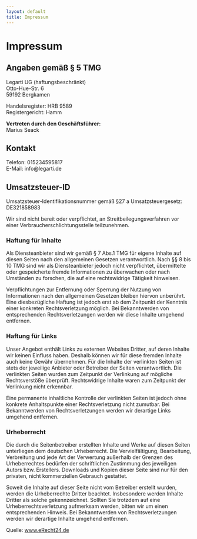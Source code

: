 ```yaml
---
layout: default
title: Impressum
---
```


<div class="container whiteText">
        <h1 class="bigHeading heading textCenter mt-section">Impressum</h1>
        <h2>Angaben gemäß § 5 TMG</h2>
        <p>
          Legarti UG (haftungsbeschränkt)<br />
          Otto-Hue-Str. 6<br />
          59192 Bergkamen
        </p>
        <p>
          Handelsregister: HRB 9589<br />
          Registergericht: Hamm
        </p>
        <p>
          <strong>Vertreten durch den Geschäftsführer:</strong><br />
          Marius Seack
        </p>
        <h2>Kontakt</h2>
        <p>
          Telefon: 015234595817<br />
          E-Mail: info@legarti.de
        </p>
        <h2>Umsatzsteuer-ID</h2>
        <p>
          Umsatzsteuer-Identifikationsnummer gemäß §27 a Umsatzsteuergesetz:<br />
          DE321858983
        </p>
        <p>
          Wir sind nicht bereit oder verpflichtet, an Streitbeilegungsverfahren
          vor einer Verbraucherschlichtungsstelle teilzunehmen.
        </p>
        <h3>Haftung für Inhalte</h3>
        <p>
          Als Diensteanbieter sind wir gemäß § 7 Abs.1 TMG für eigene Inhalte
          auf diesen Seiten nach den allgemeinen Gesetzen verantwortlich. Nach
          §§ 8 bis 10 TMG sind wir als Diensteanbieter jedoch nicht
          verpflichtet, übermittelte oder gespeicherte fremde Informationen zu
          überwachen oder nach Umständen zu forschen, die auf eine rechtswidrige
          Tätigkeit hinweisen.
        </p>
        <p>
          Verpflichtungen zur Entfernung oder Sperrung der Nutzung von
          Informationen nach den allgemeinen Gesetzen bleiben hiervon unberührt.
          Eine diesbezügliche Haftung ist jedoch erst ab dem Zeitpunkt der
          Kenntnis einer konkreten Rechtsverletzung möglich. Bei Bekanntwerden
          von entsprechenden Rechtsverletzungen werden wir diese Inhalte
          umgehend entfernen.
        </p>
        <h3>Haftung für Links</h3>
        <p>
          Unser Angebot enthält Links zu externen Websites Dritter, auf deren
          Inhalte wir keinen Einfluss haben. Deshalb können wir für diese
          fremden Inhalte auch keine Gewähr übernehmen. Für die Inhalte der
          verlinkten Seiten ist stets der jeweilige Anbieter oder Betreiber der
          Seiten verantwortlich. Die verlinkten Seiten wurden zum Zeitpunkt der
          Verlinkung auf mögliche Rechtsverstöße überprüft. Rechtswidrige
          Inhalte waren zum Zeitpunkt der Verlinkung nicht erkennbar.
        </p>
        <p>
          Eine permanente inhaltliche Kontrolle der verlinkten Seiten ist jedoch
          ohne konkrete Anhaltspunkte einer Rechtsverletzung nicht zumutbar. Bei
          Bekanntwerden von Rechtsverletzungen werden wir derartige Links
          umgehend entfernen.
        </p>
        <h3>Urheberrecht</h3>
        <p>
          Die durch die Seitenbetreiber erstellten Inhalte und Werke auf diesen
          Seiten unterliegen dem deutschen Urheberrecht. Die Vervielfältigung,
          Bearbeitung, Verbreitung und jede Art der Verwertung außerhalb der
          Grenzen des Urheberrechtes bedürfen der schriftlichen Zustimmung des
          jeweiligen Autors bzw. Erstellers. Downloads und Kopien dieser Seite
          sind nur für den privaten, nicht kommerziellen Gebrauch gestattet.
        </p>
        <p>
          Soweit die Inhalte auf dieser Seite nicht vom Betreiber erstellt
          wurden, werden die Urheberrechte Dritter beachtet. Insbesondere werden
          Inhalte Dritter als solche gekennzeichnet. Sollten Sie trotzdem auf
          eine Urheberrechtsverletzung aufmerksam werden, bitten wir um einen
          entsprechenden Hinweis. Bei Bekanntwerden von Rechtsverletzungen
          werden wir derartige Inhalte umgehend entfernen.
        </p>
        <p>
          Quelle:
          <a class="link-text" href="https://www.e-recht24.de"
            >www.eRecht24.de</a
          >
        </p>
      </div>
